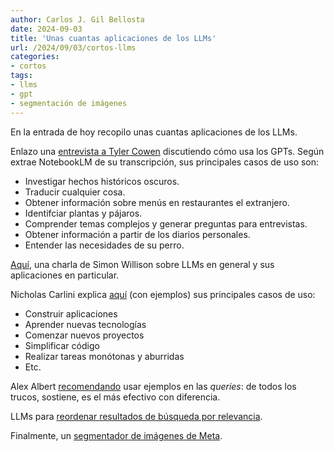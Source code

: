 ```yaml
---
author: Carlos J. Gil Bellosta
date: 2024-09-03
title: 'Unas cuantas aplicaciones de los LLMs'
url: /2024/09/03/cortos-llms
categories:
- cortos
tags:
- llms
- gpt
- segmentación de imágenes
---
```


En la entrada de hoy recopilo unas cuantas aplicaciones de los LLMs.

Enlazo una [entrevista a Tyler Cowen](https://www.youtube.com/watch?v=5JZtPE8LU-4) discutiendo cómo usa los GPTs. Según extrae NotebookLM de su transcripción, sus principales casos de uso son:

- Investigar hechos históricos oscuros.
- Traducir cualquier cosa.
- Obtener información sobre menús en restaurantes el extranjero.
- Identifciar plantas y pájaros.
- Comprender temas complejos y generar preguntas para entrevistas.
- Obtener información a partir de los diarios personales.
- Entender las necesidades de su perro.

[Aquí](https://simonwillison.net/2023/Aug/27/wordcamp-llms/), una charla de Simon Willison sobre LLMs en general y sus aplicaciones en particular.

Nicholas Carlini explica [aquí](https://nicholas.carlini.com/writing/2024/how-i-use-ai.html) (con ejemplos) sus principales casos de uso:

- Construir aplicaciones
- Aprender nuevas tecnologías
- Comenzar nuevos proyectos
- Simplificar código
- Realizar tareas monótonas y aburridas
- Etc.

Alex Albert [recomendando](https://x.com/alexalbert__/status/1824136151701360756) usar ejemplos en las _queries_: de todos los trucos, sostiene, es el más efectivo con diferencia.

LLMs para [reordenar resultados de búsqueda por relevancia](https://x.com/dzhng/status/1822380811372642378).

Finalmente, un [segmentador de imágenes de Meta](https://ai.meta.com/blog/segment-anything-2/).



